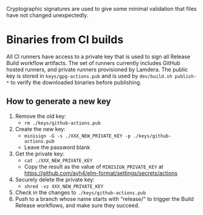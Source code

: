Cryptographic signatures are used to give some minimal validation that files have not changed unexpectedly.

# Binaries from CI builds

All CI runners have access to a private key
that is used to sign all Release Build workflow artifacts.
The set of runners currently includes GitHub hosted runners,
and private runners provisioned by Lamdera.
The public key is stored in `keys/gpg-actions.pub`
and is used by `dev/build.sh publish-*`
to verify the downloaded binaries before publishing.

## How to generate a new key

1. Remove the old key:
    - `rm ./keys/github-actions.pub`
1. Create the new key:
    - `minisign -G -s ./XXX_NEW_PRIVATE_KEY -p ./keys/github-actions.pub`
    - Leave the password blank
1. Get the private key:
    - `cat ./XXX_NEW_PRIVATE_KEY`
    - Copy the result as the value of `MINISIGN_PRIVATE_KEY` at <https://github.com/avh4/elm-format/settings/secrets/actions>
1. Securely delete the private key:
    - `shred -vz XXX_NEW_PRIVATE_KEY`
1. Check in the changes to `./keys/github-actions.pub`
1. Push to a branch whose name starts with "release/" to trigger the Build Release workflows, and make sure they succeed.
